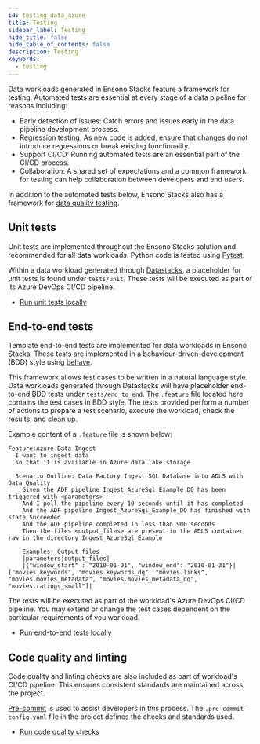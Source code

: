 ```yaml
---
id: testing_data_azure
title: Testing
sidebar_label: Testing
hide_title: false
hide_table_of_contents: false
description: Testing
keywords:
  - testing
---
```


Data workloads generated in Ensono Stacks feature a framework for testing. Automated tests are essential at every stage of a data pipeline for reasons including:

- Early detection of issues: Catch errors and issues early in the data pipeline development process.
- Regression testing: As new code is added, ensure that changes do not introduce regressions or break existing functionality.
- Support CI/CD: Running automated tests are an essential part of the CI/CD process.
- Collaboration: A shared set of expectations and a common framework for testing can help collaboration between developers and end users.

In addition to the automated tests below, Ensono Stacks also has a framework for [data quality testing](./data_quality_azure.md).

## Unit tests

Unit tests are implemented throughout the Ensono Stacks solution and recommended for all data workloads. Python code is tested using [Pytest](https://docs.pytest.org/en/7.2.x/).

Within a data workload generated through [Datastacks](./datastacks.md), a placeholder for unit tests is found under `tests/unit`. These tests will be executed as part of its Azure DevOps CI/CD pipeline.

- [Run unit tests locally](../getting_started/dev_quickstart_data_azure.md#unit-tests)

## End-to-end tests

Template end-to-end tests are implemented for data workloads in Ensono Stacks. These tests are implemented in a behaviour-driven-development (BDD) style using [behave](https://behave.readthedocs.io/en/stable/).

This framework allows test cases to be written in a natural language style. Data workloads generated through Datastacks will have placeholder end-to-end BDD tests under `tests/end_to_end`. The `.feature` file located here contains the test cases in BDD style. The tests provided perform a number of actions to prepare a test scenario, execute the workload, check the results, and clean up.

Example content of a `.feature` file is shown below:

```text
Feature:Azure Data Ingest
  I want to ingest data
  so that it is available in Azure data lake storage

  Scenario Outline: Data Factory Ingest SQL Database into ADLS with Data Quality
    Given the ADF pipeline Ingest_AzureSql_Example_DQ has been triggered with <parameters>
    And I poll the pipeline every 10 seconds until it has completed
    And the ADF pipeline Ingest_AzureSql_Example_DQ has finished with state Succeeded
    And the ADF pipeline completed in less than 900 seconds
    Then the files <output_files> are present in the ADLS container raw in the directory Ingest_AzureSql_Example

    Examples: Output files
    |parameters|output_files|
    |{"window_start" : "2010-01-01", "window_end": "2010-01-31"}|["movies.keywords", "movies.keywords_dq", "movies.links", "movies.movies_metadata", "movies.movies_metadata_dq", "movies.ratings_small"]|
```

The tests will be executed as part of the workload's Azure DevOps CI/CD pipeline. You may extend or change the test cases dependent on the particular requirements of you workload.

- [Run end-to-end tests locally](../getting_started/dev_quickstart_data_azure.md#unit-tests)

## Code quality and linting

Code quality and linting checks are also included as part of workload's CI/CD pipeline. This ensures consistent standards are maintained across the project.

[Pre-commit](https://pre-commit.com/) is used to assist developers in this process. The `.pre-commit-config.yaml` file in the project defines the checks and standards used.

- [Run code quality checks](../getting_started/dev_quickstart_data_azure.md#code-quality-checks)
